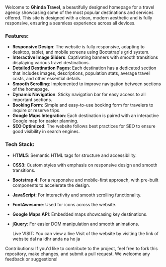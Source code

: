Welcome to **Ghinda Travel**, a beautifully designed homepage for a travel agency showcasing some of the most popular destinations and services offered. This site is designed with a clean, modern aesthetic and is fully responsive, ensuring a seamless experience across all devices.

### Features:
- **Responsive Design**: The website is fully responsive, adapting to desktop, tablet, and mobile screens using Bootstrap's grid system.
- **Interactive Image Sliders**: Captivating banners with smooth transitions displaying various travel destinations.
- **Detailed Destination Pages**: Each destination has a dedicated section that includes images, descriptions, population stats, average travel costs, and other essential details.
- **Smooth Scrolling**: Implemented to improve navigation between sections of the homepage.
- **Dynamic Navigation**: Sticky navigation bar for easy access to all important sections.
- **Booking Form**: Simple and easy-to-use booking form for travelers to inquire or reserve trips.
- **Google Maps Integration**: Each destination is paired with an interactive Google map for easier planning.
- **SEO Optimized**: The website follows best practices for SEO to ensure good visibility in search engines.

### Tech Stack:
- **HTML5**: Semantic HTML tags for structure and accessibility.
- **CSS3**: Custom styles with emphasis on responsive design and smooth transitions.
- **Bootstrap 4**: For a responsive and mobile-first approach, with pre-built components to accelerate the design.
- **JavaScript**: For interactivity and smooth scrolling functionality.
- **FontAwesome**: Used for icons across the website.
- **Google Maps API**: Embedded maps showcasing key destinations.
- **jQuery**: For easier DOM manipulation and smooth animations.

  Live VISIT:
You can view a live Visit of the website by visiting the link of website dal na idhr anda na ho ja

Contributions:
If you'd like to contribute to the project, feel free to fork this repository, make changes, and submit a pull request. We welcome any feedback or suggestions!


